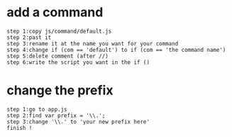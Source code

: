 # add a command
    step 1:copy js/command/default.js
    step 2:past it
    step 3:rename it at the name you want for your command
    step 4:change if (com == 'default') to if (com == 'the command name')
    step 5:delete comment (after //)
    step 6:write the script you want in the if ()
    
# change the prefix
    step 1:go to app.js
    step 2:find var prefix = '\\.';
    step 3:change '\\.' to 'your new prefix here'
    finish !